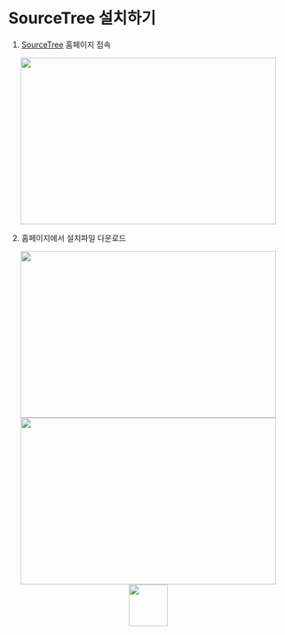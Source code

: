 # SourceTree 설치하기
1. [SourceTree](https://www.sourcetreeapp.com) 홈페이지 접속
<p align="center">
  <img width="460" height="300" src="https://user-images.githubusercontent.com/102717259/161205502-0d273386-020f-4cc4-b313-757d9fd84ee4.png">
</p>

2. 홈페이지에서 설치파일 다운로드
<p align="center">
<img width="460" height="300" src="https://user-images.githubusercontent.com/102717259/161206374-fed76c9a-9254-4cd1-aea8-6123d2744d2c.png">  <img width="460" height="300" src="https://user-images.githubusercontent.com/102717259/161210162-f7104366-9155-4a1d-b18f-7a81e9c595cf.png">  <img width="70" height="75" src="https://user-images.githubusercontent.com/102717259/161210213-521ccd34-bb3d-4fbf-adf4-09f18ee1ab2c.png">
</p>

